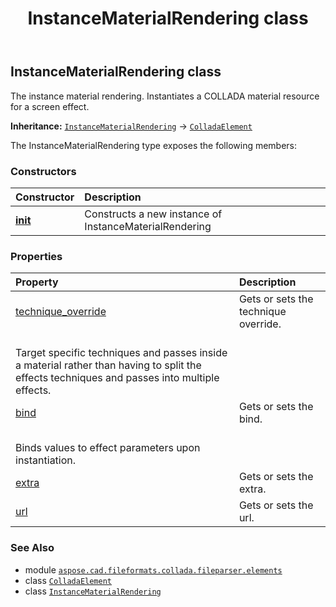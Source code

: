 ﻿---
title: InstanceMaterialRendering class
second_title: Aspose.CAD for Python via .NET API References
description: 
type: docs
weight: 540
url: /aspose.cad.fileformats.collada.fileparser.elements/instancematerialrendering/
is_root: false
---

## InstanceMaterialRendering class

The instance material rendering.
Instantiates a COLLADA material resource for a screen effect.



**Inheritance:** [`InstanceMaterialRendering`](/cad/python-net/aspose.cad.fileformats.collada.fileparser.elements/instancematerialrendering) → 
[`ColladaElement`](/cad/python-net/aspose.cad.fileformats.collada.fileparser.elements/colladaelement)



The InstanceMaterialRendering type exposes the following members:

### Constructors
| Constructor | Description |
| :- | :- |
| [__init__](/cad/python-net/aspose.cad.fileformats.collada.fileparser.elements/instancematerialrendering/__init__/#) | Constructs a new instance of InstanceMaterialRendering |


### Properties
| Property | Description |
| :- | :- |
| [technique_override](/cad/python-net/aspose.cad.fileformats.collada.fileparser.elements/instancematerialrendering/technique_override) | Gets or sets the technique override.<br/>Target specific techniques and passes inside a material rather than having to split the effects techniques and passes into multiple effects. |
| [bind](/cad/python-net/aspose.cad.fileformats.collada.fileparser.elements/instancematerialrendering/bind) | Gets or sets the bind.<br/>Binds values to effect parameters upon instantiation. |
| [extra](/cad/python-net/aspose.cad.fileformats.collada.fileparser.elements/instancematerialrendering/extra) | Gets or sets the extra. |
| [url](/cad/python-net/aspose.cad.fileformats.collada.fileparser.elements/instancematerialrendering/url) | Gets or sets the url. |



### See Also
* module [`aspose.cad.fileformats.collada.fileparser.elements`](..)
* class [`ColladaElement`](/cad/python-net/aspose.cad.fileformats.collada.fileparser.elements/colladaelement)
* class [`InstanceMaterialRendering`](/cad/python-net/aspose.cad.fileformats.collada.fileparser.elements/instancematerialrendering)
